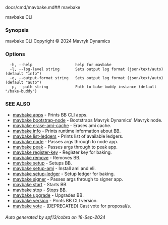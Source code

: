 docs/cmd/mavbake.md## mavbake

mavbake CLI

### Synopsis

mavbake CLI
Copyright © 2024 Mavryk Dynamics


### Options

```
  -h, --help                   help for mavbake
  -l, --log-level string       Sets output log format (json/text/auto) (default "info")
  -o, --output-format string   Sets output log format (json/text/auto) (default "auto")
  -p, --path string            Path to bake buddy instance (default "/bake-buddy")
```

### SEE ALSO

* [mavbake apps](/mavbake/reference/cmd/mavbake_apps)	 - Prints BB CLI apps.
* [mavbake bootstrap-node](/mavbake/reference/cmd/mavbake_bootstrap-node)	 - Bootstraps Mavryk Dynamics' Mavryk node.
* [mavbake erase-ami-cache](/mavbake/reference/cmd/mavbake_erase-ami-cache)	 - Erases ami cache.
* [mavbake info](/mavbake/reference/cmd/mavbake_info)	 - Prints runtime information about BB.
* [mavbake list-ledgers](/mavbake/reference/cmd/mavbake_list-ledgers)	 - Prints list of available ledgers.
* [mavbake node](/mavbake/reference/cmd/mavbake_node)	 - Passes args through to node app.
* [mavbake peak](/mavbake/reference/cmd/mavbake_peak)	 - Passes args through to peak app.
* [mavbake register-key](/mavbake/reference/cmd/mavbake_register-key)	 - Register key for baking.
* [mavbake remove](/mavbake/reference/cmd/mavbake_remove)	 - Removes BB.
* [mavbake setup](/mavbake/reference/cmd/mavbake_setup)	 - Setups BB.
* [mavbake setup-ami](/mavbake/reference/cmd/mavbake_setup-ami)	 - Install ami and eli.
* [mavbake setup-ledger](/mavbake/reference/cmd/mavbake_setup-ledger)	 - Setup ledger for baking.
* [mavbake signer](/mavbake/reference/cmd/mavbake_signer)	 - Passes args through to signer app.
* [mavbake start](/mavbake/reference/cmd/mavbake_start)	 - Starts BB.
* [mavbake stop](/mavbake/reference/cmd/mavbake_stop)	 - Stops BB.
* [mavbake upgrade](/mavbake/reference/cmd/mavbake_upgrade)	 - Upgrades BB.
* [mavbake version](/mavbake/reference/cmd/mavbake_version)	 - Prints BB CLI version.
* [mavbake vote](/mavbake/reference/cmd/mavbake_vote)	 - (DEPRECATED) Cast vote for proposal/s.

###### Auto generated by spf13/cobra on 18-Sep-2024
